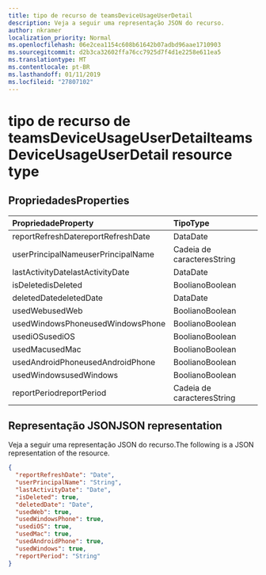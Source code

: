 ```yaml
---
title: tipo de recurso de teamsDeviceUsageUserDetail
description: Veja a seguir uma representação JSON do recurso.
author: nkramer
localization_priority: Normal
ms.openlocfilehash: 06e2cea1154c608b61642b07adbd96aae1710903
ms.sourcegitcommit: d2b3ca32602ffa76cc7925d7f4d1e2258e611ea5
ms.translationtype: MT
ms.contentlocale: pt-BR
ms.lasthandoff: 01/11/2019
ms.locfileid: "27807102"
---
```

# <a name="teamsdeviceusageuserdetail-resource-type"></a><span data-ttu-id="ab1a9-103">tipo de recurso de teamsDeviceUsageUserDetail</span><span class="sxs-lookup"><span data-stu-id="ab1a9-103">teamsDeviceUsageUserDetail resource type</span></span>

## <a name="properties"></a><span data-ttu-id="ab1a9-104">Propriedades</span><span class="sxs-lookup"><span data-stu-id="ab1a9-104">Properties</span></span>

| <span data-ttu-id="ab1a9-105">Propriedade</span><span class="sxs-lookup"><span data-stu-id="ab1a9-105">Property</span></span>          | <span data-ttu-id="ab1a9-106">Tipo</span><span class="sxs-lookup"><span data-stu-id="ab1a9-106">Type</span></span>    |
| :---------------- | :------ |
| <span data-ttu-id="ab1a9-107">reportRefreshDate</span><span class="sxs-lookup"><span data-stu-id="ab1a9-107">reportRefreshDate</span></span> | <span data-ttu-id="ab1a9-108">Data</span><span class="sxs-lookup"><span data-stu-id="ab1a9-108">Date</span></span>    |
| <span data-ttu-id="ab1a9-109">userPrincipalName</span><span class="sxs-lookup"><span data-stu-id="ab1a9-109">userPrincipalName</span></span> | <span data-ttu-id="ab1a9-110">Cadeia de caracteres</span><span class="sxs-lookup"><span data-stu-id="ab1a9-110">String</span></span>  |
| <span data-ttu-id="ab1a9-111">lastActivityDate</span><span class="sxs-lookup"><span data-stu-id="ab1a9-111">lastActivityDate</span></span>  | <span data-ttu-id="ab1a9-112">Data</span><span class="sxs-lookup"><span data-stu-id="ab1a9-112">Date</span></span>    |
| <span data-ttu-id="ab1a9-113">isDeleted</span><span class="sxs-lookup"><span data-stu-id="ab1a9-113">isDeleted</span></span>         | <span data-ttu-id="ab1a9-114">Booliano</span><span class="sxs-lookup"><span data-stu-id="ab1a9-114">Boolean</span></span> |
| <span data-ttu-id="ab1a9-115">deletedDate</span><span class="sxs-lookup"><span data-stu-id="ab1a9-115">deletedDate</span></span>       | <span data-ttu-id="ab1a9-116">Data</span><span class="sxs-lookup"><span data-stu-id="ab1a9-116">Date</span></span>    |
| <span data-ttu-id="ab1a9-117">usedWeb</span><span class="sxs-lookup"><span data-stu-id="ab1a9-117">usedWeb</span></span>           | <span data-ttu-id="ab1a9-118">Booliano</span><span class="sxs-lookup"><span data-stu-id="ab1a9-118">Boolean</span></span> |
| <span data-ttu-id="ab1a9-119">usedWindowsPhone</span><span class="sxs-lookup"><span data-stu-id="ab1a9-119">usedWindowsPhone</span></span>  | <span data-ttu-id="ab1a9-120">Booliano</span><span class="sxs-lookup"><span data-stu-id="ab1a9-120">Boolean</span></span> |
| <span data-ttu-id="ab1a9-121">usediOS</span><span class="sxs-lookup"><span data-stu-id="ab1a9-121">usediOS</span></span>           | <span data-ttu-id="ab1a9-122">Booliano</span><span class="sxs-lookup"><span data-stu-id="ab1a9-122">Boolean</span></span> |
| <span data-ttu-id="ab1a9-123">usedMac</span><span class="sxs-lookup"><span data-stu-id="ab1a9-123">usedMac</span></span>           | <span data-ttu-id="ab1a9-124">Booliano</span><span class="sxs-lookup"><span data-stu-id="ab1a9-124">Boolean</span></span> |
| <span data-ttu-id="ab1a9-125">usedAndroidPhone</span><span class="sxs-lookup"><span data-stu-id="ab1a9-125">usedAndroidPhone</span></span>  | <span data-ttu-id="ab1a9-126">Booliano</span><span class="sxs-lookup"><span data-stu-id="ab1a9-126">Boolean</span></span> |
| <span data-ttu-id="ab1a9-127">usedWindows</span><span class="sxs-lookup"><span data-stu-id="ab1a9-127">usedWindows</span></span>       | <span data-ttu-id="ab1a9-128">Booliano</span><span class="sxs-lookup"><span data-stu-id="ab1a9-128">Boolean</span></span> |
| <span data-ttu-id="ab1a9-129">reportPeriod</span><span class="sxs-lookup"><span data-stu-id="ab1a9-129">reportPeriod</span></span>      | <span data-ttu-id="ab1a9-130">Cadeia de caracteres</span><span class="sxs-lookup"><span data-stu-id="ab1a9-130">String</span></span>  |

## <a name="json-representation"></a><span data-ttu-id="ab1a9-131">Representação JSON</span><span class="sxs-lookup"><span data-stu-id="ab1a9-131">JSON representation</span></span>

<span data-ttu-id="ab1a9-132">Veja a seguir uma representação JSON do recurso.</span><span class="sxs-lookup"><span data-stu-id="ab1a9-132">The following is a JSON representation of the resource.</span></span>

<!-- {
  "blockType": "resource",
  "@odata.type": "microsoft.graph.teamsDeviceUsageUserDetail"
} -->

```json
{
  "reportRefreshDate": "Date", 
  "userPrincipalName": "String", 
  "lastActivityDate": "Date", 
  "isDeleted": true, 
  "deletedDate": "Date", 
  "usedWeb": true, 
  "usedWindowsPhone": true, 
  "usediOS": true, 
  "usedMac": true, 
  "usedAndroidPhone": true, 
  "usedWindows": true, 
  "reportPeriod": "String"
}
```

